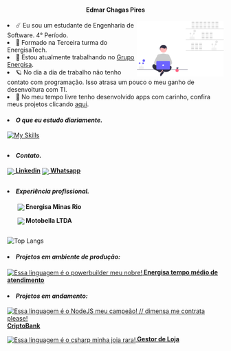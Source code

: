 <!--Nome completo:-->
<h4 align="center">Edmar Chagas Pires</h4>
<!--Imagem decorativa:-->
<img align="right" src="https://raw.githubusercontent.com/edmarpires9/edmarpires9/08ac4f106fb7a1af1860da86eb29ef47129147e5/Imagens/background.svg" style="width: 40%;">
<!--Biografia-->
<li>☄️ Eu sou um estudante de Engenharia de Software. 4° Período.</li>
<li>🌙 Formado na Terceira turma do EnergisaTech.</li>
<li>🌌 Estou atualmente trabalhando no <a href="https://www.energisa.com.br/">Grupo Energisa</a>.</li>
<li>🪐 No dia a dia de trabalho não tenho contato com programação. Isso atrasa um pouco o meu ganho de desenvoltura com TI.</li>
<li>🔭 No meu tempo livre tenho desenvolvido apps com carinho, confira meus projetos clicando <a href="https://github.com/edmarpires9?tab=repositories">aqui</a>.</li>
<!--Estudando essas linguagens:-->
<h4><li><em>O que eu estudo diariamente.</em></li></h4>

[![My Skills](https://skillicons.dev/icons?i=github,nodejs,react,php)](https://www.linkedin.com/in/edmar-chagas-96b380246/)
##
<h4><li><em>Contato.</em></li></h4>
<a href="https://www.linkedin.com/in/edmar-chagas-96b380246/" rel="nofollow"><img src="https://www.shareicon.net/download/2015/08/13/84767_linkedin.ico" height="20px" align="center"><strong> Linkedin</strong></a>
<a href="https://web.whatsapp.com/send/?phone=32988351572" rel="nofollow"><img src="https://static-00.iconduck.com/assets.00/whatsapp-icon-2040x2048-8b5th74o.png" height="20px" align="center"><strong> Whatsapp</strong></a>

##
<h4><li><em>Experiência profissional.</em></li></h4>
<ul></p><img src="https://media.licdn.com/dms/image/C4D0BAQEk6-EWKeqDTQ/company-logo_100_100/0/1630533776321/energisa_logo?e=1710374400&v=beta&t=kn8bm6erJ5oRXr5MwFJ6mYPBBSrlOtgTjgRFma5aMuA" height="20px" align="center"><strong> Energisa Minas Rio</strong></ul>
<ul></p><img src="https://cdn.iconscout.com/icon/free/png-256/free-honda-6-202784.png" height="20px" align="center"><strong> Motobella LTDA</strong></ul>

##
![Top Langs](https://github-readme-stats.vercel.app/api/top-langs/?username=edmarpires9&layout=compact&card_width=500px&theme=github_dark_dimmed&card&custom_title=✘No%20meu%20GitHub%20você%20vai%20encontrar:🧙‍♂️🎇)
<h4><li><em>Projetos em ambiente de produção:</em></li></h4>
<a href="https://github.com/edmarpires9/Energisa-TMA" rel="nofollow"><img title="Essa linguagem é o powerbuilder meu nobre!" src="https://www.appeon.com/sites/default/files/2022-07/home/PowerBuilder.svg" height="32px" align="center"><strong> Energisa tempo médio de atendimento</strong></a>
<h4><li><em>Projetos em andamento:</em></li></h4>
<a href="https://github.com/edmarpires9/CriptoBank" rel="nofollow"><img title="Essa linguagem é o NodeJS meu campeão! // dimensa me contrata please!" src="https://cdn-icons-png.flaticon.com/512/919/919825.png" height="32px" align="center"><strong> CriptoBank</strong></a>

<a href="https://github.com/edmarpires9/GestorDeLoja" rel="nofollow"><img title="Essa linguagem é o csharp minha joia rara!" src="https://upload.wikimedia.org/wikipedia/commons/thumb/e/ee/.NET_Core_Logo.svg/1024px-.NET_Core_Logo.svg.png" height="32px" align="center"><strong> Gestor de Loja</strong></a>

